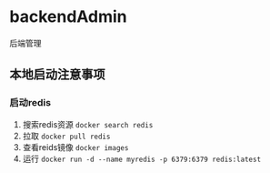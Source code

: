 # backendAdmin
后端管理


## 本地启动注意事项
### 启动redis
1. 搜索redis资源
    `docker search redis`
2. 拉取
    `docker pull redis`
3. 查看reids镜像
    `docker images`
4. 运行
    `docker run -d --name myredis -p 6379:6379 redis:latest`